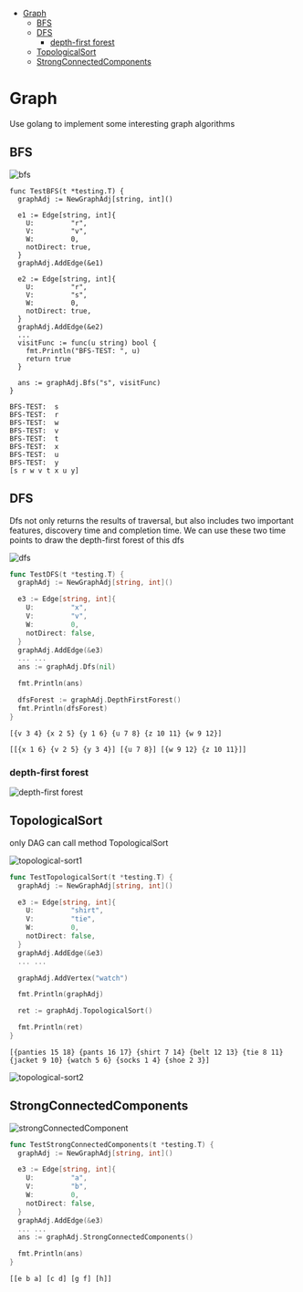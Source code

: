 
<!-- @import "[TOC]" {cmd="toc" depthFrom=1 depthTo=6 orderedList=false} -->

<!-- code_chunk_output -->

- [Graph](#graph)
  - [BFS](#bfs)
  - [DFS](#dfs)
    - [depth-first forest](#depth-first-forest)
  - [TopologicalSort](#topologicalsort)
  - [StrongConnectedComponents](#strongconnectedcomponents)

<!-- /code_chunk_output -->

# Graph

Use golang to implement some interesting graph algorithms

## BFS

![bfs](images/bfs.jpeg)

```golang
func TestBFS(t *testing.T) {
  graphAdj := NewGraphAdj[string, int]()

  e1 := Edge[string, int]{
    U:         "r",
    V:         "v",
    W:         0,
    notDirect: true,
  }
  graphAdj.AddEdge(&e1)

  e2 := Edge[string, int]{
    U:         "r",
    V:         "s",
    W:         0,
    notDirect: true,
  }
  graphAdj.AddEdge(&e2)
  ...
  visitFunc := func(u string) bool {
    fmt.Println("BFS-TEST: ", u)
    return true
  }

  ans := graphAdj.Bfs("s", visitFunc)
}
```

```shell
BFS-TEST:  s
BFS-TEST:  r
BFS-TEST:  w
BFS-TEST:  v
BFS-TEST:  t
BFS-TEST:  x
BFS-TEST:  u
BFS-TEST:  y
[s r w v t x u y]
```

## DFS

Dfs not only returns the results of traversal, but also includes two important features, discovery time and completion time. We can use these two time points to draw the depth-first forest of this dfs

![dfs](images/dfs.jpeg)

```go
func TestDFS(t *testing.T) {
  graphAdj := NewGraphAdj[string, int]()

  e3 := Edge[string, int]{
    U:         "x",
    V:         "v",
    W:         0,
    notDirect: false,
  }
  graphAdj.AddEdge(&e3)
  ... ...
  ans := graphAdj.Dfs(nil)

  fmt.Println(ans)

  dfsForest := graphAdj.DepthFirstForest()
  fmt.Println(dfsForest)
}
```

```shell
[{v 3 4} {x 2 5} {y 1 6} {u 7 8} {z 10 11} {w 9 12}]

[[{x 1 6} {v 2 5} {y 3 4}] [{u 7 8}] [{w 9 12} {z 10 11}]]
```

### depth-first forest

![depth-first forest](images/depth-first%20forest.jpeg)

## TopologicalSort

only DAG can call method TopologicalSort

![topological-sort1](images/topological-sort1.jpg)

```go
func TestTopologicalSort(t *testing.T) {
  graphAdj := NewGraphAdj[string, int]()

  e3 := Edge[string, int]{
    U:         "shirt",
    V:         "tie",
    W:         0,
    notDirect: false,
  }
  graphAdj.AddEdge(&e3)
  ... ...

  graphAdj.AddVertex("watch")

  fmt.Println(graphAdj)

  ret := graphAdj.TopologicalSort()

  fmt.Println(ret)
}
```

```shell
[{panties 15 18} {pants 16 17} {shirt 7 14} {belt 12 13} {tie 8 11} {jacket 9 10} {watch 5 6} {socks 1 4} {shoe 2 3}]
```

![topological-sort2](images/topological-sort2.jpg)

## StrongConnectedComponents

![strongConnectedComponent](images/strongConnectedComponents.jpg)

```go
func TestStrongConnectedComponents(t *testing.T) {
  graphAdj := NewGraphAdj[string, int]()

  e3 := Edge[string, int]{
    U:         "a",
    V:         "b",
    W:         0,
    notDirect: false,
  }
  graphAdj.AddEdge(&e3)
  ... ... 
  ans := graphAdj.StrongConnectedComponents()

  fmt.Println(ans)
}
```

```shell
[[e b a] [c d] [g f] [h]]
```
